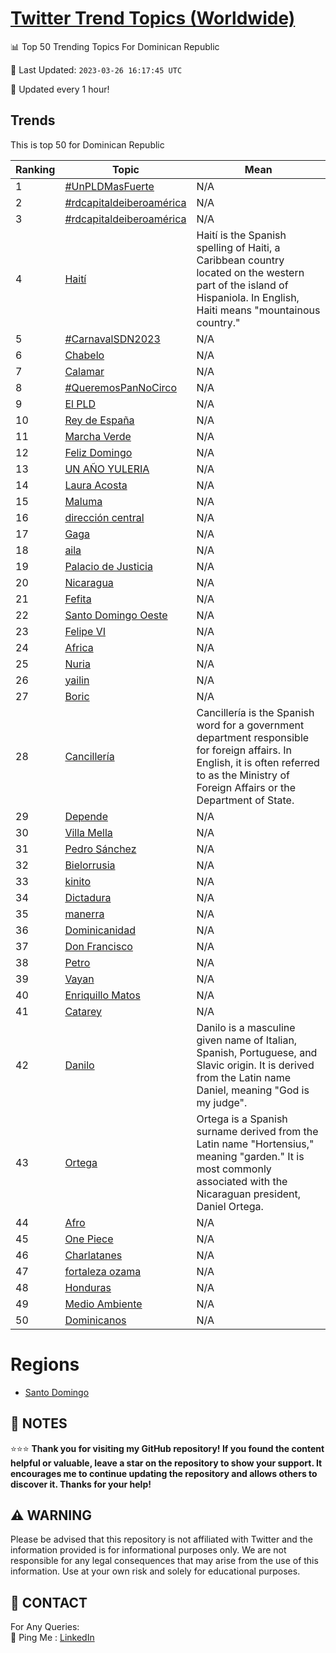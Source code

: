 [Twitter Trend Topics (Worldwide)](https://github.com/ErcinDedeoglu/Twitter-Trend-Topics)
==========


📊 Top 50 Trending Topics For Dominican Republic

📆 Last Updated: `2023-03-26 16:17:45 UTC`

🔧 Updated every 1 hour!


## Trends

This is top 50 for Dominican Republic

| Ranking | Topic | Mean |
| ------- | ------------ | ------------ |
| 1 | [#UnPLDMasFuerte](http://twitter.com/search?q=%23UnPLDMasFuerte) | N/A |
| 2 | [#rdcapitaldeiberoamérica](http://twitter.com/search?q=%23rdcapitaldeiberoam%c3%a9rica) | N/A |
| 3 | [#rdcapitaldeiberoamérica](http://twitter.com/search?q=%23rdcapitaldeiberoam%c3%a9rica) | N/A |
| 4 | [Haití](http://twitter.com/search?q=Hait%c3%ad) | Haití is the Spanish spelling of Haiti, a Caribbean country located on the western part of the island of Hispaniola. In English, Haiti means "mountainous country." |
| 5 | [#CarnavalSDN2023](http://twitter.com/search?q=%23CarnavalSDN2023) | N/A |
| 6 | [Chabelo](http://twitter.com/search?q=Chabelo) | N/A |
| 7 | [Calamar](http://twitter.com/search?q=Calamar) | N/A |
| 8 | [#QueremosPanNoCirco](http://twitter.com/search?q=%23QueremosPanNoCirco) | N/A |
| 9 | [El PLD](http://twitter.com/search?q=El+PLD) | N/A |
| 10 | [Rey de España](http://twitter.com/search?q=Rey+de+Espa%c3%b1a) | N/A |
| 11 | [Marcha Verde](http://twitter.com/search?q=Marcha+Verde) | N/A |
| 12 | [Feliz Domingo](http://twitter.com/search?q=Feliz+Domingo) | N/A |
| 13 | [UN AÑO YULERIA](http://twitter.com/search?q=UN+A%c3%91O+YULERIA) | N/A |
| 14 | [Laura Acosta](http://twitter.com/search?q=Laura+Acosta) | N/A |
| 15 | [Maluma](http://twitter.com/search?q=Maluma) | N/A |
| 16 | [dirección central](http://twitter.com/search?q=direcci%c3%b3n+central) | N/A |
| 17 | [Gaga](http://twitter.com/search?q=Gaga) | N/A |
| 18 | [aila](http://twitter.com/search?q=aila) | N/A |
| 19 | [Palacio de Justicia](http://twitter.com/search?q=Palacio+de+Justicia) | N/A |
| 20 | [Nicaragua](http://twitter.com/search?q=Nicaragua) | N/A |
| 21 | [Fefita](http://twitter.com/search?q=Fefita) | N/A |
| 22 | [Santo Domingo Oeste](http://twitter.com/search?q=Santo+Domingo+Oeste) | N/A |
| 23 | [Felipe VI](http://twitter.com/search?q=Felipe+VI) | N/A |
| 24 | [Africa](http://twitter.com/search?q=Africa) | N/A |
| 25 | [Nuria](http://twitter.com/search?q=Nuria) | N/A |
| 26 | [yailin](http://twitter.com/search?q=yailin) | N/A |
| 27 | [Boric](http://twitter.com/search?q=Boric) | N/A |
| 28 | [Cancillería](http://twitter.com/search?q=Canciller%c3%ada) | Cancillería is the Spanish word for a government department responsible for foreign affairs. In English, it is often referred to as the Ministry of Foreign Affairs or the Department of State. |
| 29 | [Depende](http://twitter.com/search?q=Depende) | N/A |
| 30 | [Villa Mella](http://twitter.com/search?q=Villa+Mella) | N/A |
| 31 | [Pedro Sánchez](http://twitter.com/search?q=Pedro+S%c3%a1nchez) | N/A |
| 32 | [Bielorrusia](http://twitter.com/search?q=Bielorrusia) | N/A |
| 33 | [kinito](http://twitter.com/search?q=kinito) | N/A |
| 34 | [Dictadura](http://twitter.com/search?q=Dictadura) | N/A |
| 35 | [manerra](http://twitter.com/search?q=manerra) | N/A |
| 36 | [Dominicanidad](http://twitter.com/search?q=Dominicanidad) | N/A |
| 37 | [Don Francisco](http://twitter.com/search?q=Don+Francisco) | N/A |
| 38 | [Petro](http://twitter.com/search?q=Petro) | N/A |
| 39 | [Vayan](http://twitter.com/search?q=Vayan) | N/A |
| 40 | [Enriquillo Matos](http://twitter.com/search?q=Enriquillo+Matos) | N/A |
| 41 | [Catarey](http://twitter.com/search?q=Catarey) | N/A |
| 42 | [Danilo](http://twitter.com/search?q=Danilo) | Danilo is a masculine given name of Italian, Spanish, Portuguese, and Slavic origin. It is derived from the Latin name Daniel, meaning "God is my judge". |
| 43 | [Ortega](http://twitter.com/search?q=Ortega) | Ortega is a Spanish surname derived from the Latin name "Hortensius," meaning "garden." It is most commonly associated with the Nicaraguan president, Daniel Ortega. |
| 44 | [Afro](http://twitter.com/search?q=Afro) | N/A |
| 45 | [One Piece](http://twitter.com/search?q=One+Piece) | N/A |
| 46 | [Charlatanes](http://twitter.com/search?q=Charlatanes) | N/A |
| 47 | [fortaleza ozama](http://twitter.com/search?q=fortaleza+ozama) | N/A |
| 48 | [Honduras](http://twitter.com/search?q=Honduras) | N/A |
| 49 | [Medio Ambiente](http://twitter.com/search?q=Medio+Ambiente) | N/A |
| 50 | [Dominicanos](http://twitter.com/search?q=Dominicanos) | N/A |



# Regions

* [Santo Domingo](</Dominican Republic/Santo Domingo.md>)



## 📝 NOTES

⭐⭐⭐ **Thank you for visiting my GitHub repository! If you found the content helpful or valuable, leave a star on the repository to show your support. It encourages me to continue updating the repository and allows others to discover it. Thanks for your help!**


## ⚠️ WARNING

Please be advised that this repository is not affiliated with Twitter and the information provided is for informational purposes only. We are not responsible for any legal consequences that may arise from the use of this information. Use at your own risk and solely for educational purposes.


## 📨 CONTACT

 For Any Queries:  
            🏓 Ping Me : [LinkedIn](https://www.linkedin.com/in/ercindedeoglu/)
